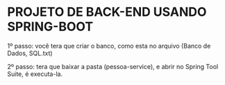 # PROJETO DE BACK-END USANDO SPRING-BOOT

1º passo: você tera que criar o banco, como esta no arquivo (Banco de Dados, SQL.txt)

2º passo: tera que baixar a pasta (pessoa-service), e abrir no Spring Tool Suite, é executa-la.

